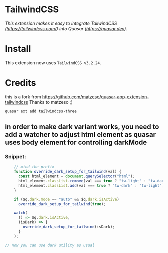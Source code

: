 TailwindCSS
===

_This extension makes it easy to integrate TailwindCSS (https://tailwindcss.com/) into Quasar (https://quasar.dev)._


# Install
This extension now uses `TailwindCSS v3.2.24`.

# Credits
this is a fork from https://github.com/matzeso/quasar-app-extension-tailwindcss Thanks to matzeso ;)

```bash
quasar ext add tailwindcss-three
```

## in order to make dark variant works, you need to add a watcher to adjust html element as quasar uses body element for controlling darkMode
### Snippet:

```javascript
    // mind the prefix
    function override_dark_setup_for_tailwind(val) {
      const html_element = document.querySelector("html");
      html_element.classList.remove(val === true ? "tw-light" : "tw-dark"); 
      html_element.classList.add(val === true ? "tw-dark" : "tw-light");
    }

    if ($q.dark.mode == "auto" && $q.dark.isActive)
      override_dark_setup_for_tailwind(true);

    watch(
      () => $q.dark.isActive,
      (isDark) => {
        override_dark_setup_for_tailwind(isDark);
      }
    );

// now you can use dark utility as usual

```

